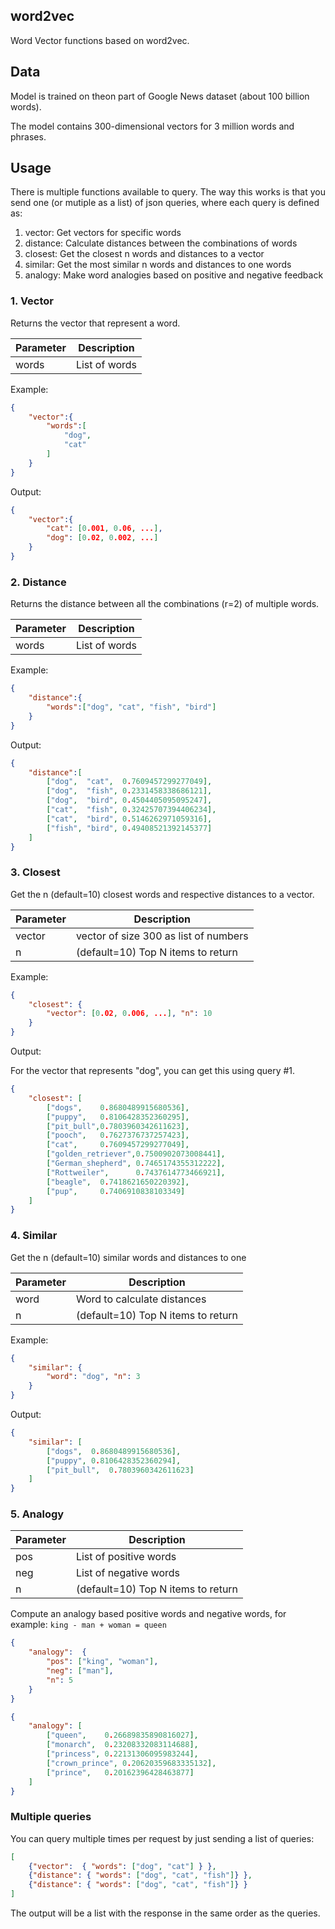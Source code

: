 ## word2vec

Word Vector functions based on word2vec.

## Data

Model is trained on theon part of Google News dataset (about 100 billion words).

The model contains 300-dimensional vectors for 3 million words and phrases. 

## Usage

There is multiple functions available to query.
The way this works is that you send one (or mutiple as a list) of json queries, where each query is defined as:
    
1. vector: Get vectors for specific words
2. distance: Calculate distances between the combinations of words
3. closest: Get the closest n words and distances to a vector
4. similar: Get the most similar n words and distances to one words
5. analogy: Make word analogies based on positive and negative feedback

### 1. Vector

Returns the vector that represent a word.

| Parameter | Description |
| --- | --- |
| words | List of words |

Example:
    
```json
{
    "vector":{
        "words":[
            "dog",
            "cat"
        ]
    }
}
```

Output:

```json
{
    "vector":{
        "cat": [0.001, 0.06, ...],
        "dog": [0.02, 0.002, ...]
    }
}
```

### 2. Distance

Returns the distance between all the combinations (r=2) of multiple words.

| Parameter | Description |
| --- | --- |
| words | List of words |

Example:
    
```json
{
    "distance":{
        "words":["dog", "cat", "fish", "bird"]
    }
}
```

Output:

```json
{
    "distance":[
        ["dog",  "cat",  0.7609457299277049],
        ["dog",  "fish", 0.2331458338686121],
        ["dog",  "bird", 0.4504405095095247],
        ["cat",  "fish", 0.32425707394406234],
        ["cat",  "bird", 0.5146262971059316],
        ["fish", "bird", 0.49408521392145377]
    ]
}
```

### 3. Closest

Get the n (default=10) closest words and respective distances to a vector.

| Parameter | Description |
| --- | --- |
| vector | vector of size 300 as list of numbers |
| n | (default=10) Top N items to return |

Example:
    
```json
{
    "closest": {
        "vector": [0.02, 0.006, ...], "n": 10
    }
}
```

Output:

For the vector that represents "dog", you can get this using query #1.

```json
{
    "closest": [
        ["dogs",    0.8680489915680536],
        ["puppy",   0.8106428352360295],
        ["pit_bull",0.7803960342611623],
        ["pooch",   0.7627376737257423],
        ["cat",     0.7609457299277049],
        ["golden_retriever",0.7500902073008441],
        ["German_shepherd", 0.7465174355312222],
        ["Rottweiler",      0.7437614773466921],
        ["beagle",  0.7418621650220392],
        ["pup",     0.7406910838103349]
    ]
}
```

### 4. Similar

Get the n (default=10) similar words and distances to one

| Parameter | Description |
| --- | --- |
| word | Word to calculate distances |
| n | (default=10) Top N items to return |

Example:
    
```json
{
    "similar": {
        "word": "dog", "n": 3
    }
}
```

Output:

```json
{
    "similar": [
        ["dogs",  0.8680489915680536],
        ["puppy", 0.8106428352360294],
        ["pit_bull",  0.7803960342611623]
    ]
}
```

### 5. Analogy

| Parameter | Description |
| --- | --- |
| pos | List of positive words |
| neg | List of negative words |
| n | (default=10) Top N items to return |


Compute an analogy based positive words and negative words, for example: `king - man + woman = queen`

```json
{
    "analogy":  {
        "pos": ["king", "woman"],
        "neg": ["man"],
        "n": 5
    }
}
```

```json
{
    "analogy": [
        ["queen",    0.26689835890816027],
        ["monarch",  0.23208332083114688],
        ["princess", 0.22131306095983244],
        ["crown_prince", 0.20620359683335132],
        ["prince",   0.20162396428463877]
    ]
}

```

### Multiple queries

You can query multiple times per request by just sending a list of queries:

```json
[
    {"vector":  { "words": ["dog", "cat"] } },
    {"distance": { "words": ["dog", "cat", "fish"]} },
    {"distance": { "words": ["dog", "cat", "fish"]} }
]
```

The output will be a list with the response in the same order as the queries.
